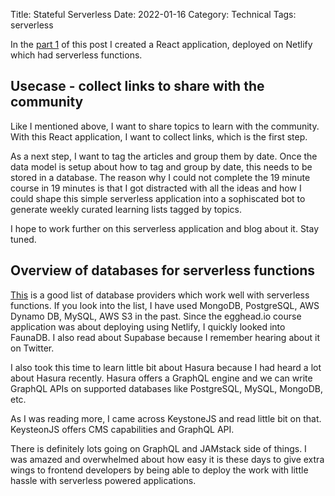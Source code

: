 Title: Stateful Serverless
Date: 2022-01-16
Category: Technical
Tags: serverless

In the [part 1](./serverless-react) of this post I created a React application, deployed on Netlify which had serverless functions.

## Usecase - collect links to share with the community

Like I mentioned above, I want to share topics to learn with the community. With this React application, I want to collect links, which is the first step.

As a next step, I want to tag the articles and group them by date. Once the data model is setup about how to tag and group by date, this needs to be stored in a database. The reason why I could not complete the 19 minute course in 19 minutes is that I got distracted with all the ideas and how I could shape this simple serverless application into a sophiscated bot to generate weekly curated learning lists tagged by topics.

I hope to work further on this serverless application and blog about it. Stay tuned.

## Overview of databases for serverless functions

[This](https://vercel.com/docs/concepts/solutions/databases#providers) is a good list of database providers which work well with serverless functions. If you look into the list, I have used MongoDB, PostgreSQL, AWS Dynamo DB, MySQL, AWS S3 in the past. Since the egghead.io course application was about deploying using Netlify, I quickly looked into FaunaDB. I also read about Supabase because I remember hearing about it on Twitter.

I also took this time to learn little bit about Hasura because I had heard a lot about Hasura recently. Hasura offers a GraphQL engine and we can write GraphQL APIs on supported databases like PostgreSQL, MySQL, MongoDB, etc.

As I was reading more, I came across KeystoneJS and read little bit on that. KeysteonJS offers CMS capabilities and GraphQL API.

There is definitely lots going on GraphQL and JAMstack side of things. I was amazed and overwhelmed about how easy it is these days to give extra wings to frontend developers by being able to deploy the work with little hassle with serverless powered applications.



